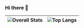 ### Hi there 👋 



|![Overall Stats](https://github-readme-stats.vercel.app/api?username=robertohuertasm&include_all_commits=true&count_private=true&show_icons=true&hide_border=true) |  ![Top Langs](https://github-readme-stats.vercel.app/api/top-langs/?username=robertohuertasm&layout=donut&hide=css,html&hide_border=true) |
| ------------- | ------------- |

<!--
<a href="<LinkedInURL>">![LinkedIn](https://img.shields.io/badge/LinkedIn-0077B5?style=for-the-badge&logo=linkedin&logoColor=white)</a>

<div id="hello" style="display:flex;width:100%;"><img src="https://stats.quine.sh/robertohuertasm/github?theme=light" width="40%" /> <img src="https://stats.quine.sh/robertohuertasm/languages-over-time?theme=light" width="44%"   /></div>
-->


<!--
**robertohuertasm/robertohuertasm** is a ✨ _special_ ✨ repository because its `README.md` (this file) appears on your GitHub profile.

Here are some ideas to get you started:

- 🔭 I’m currently working on ...
- 🌱 I’m currently learning ...
- 👯 I’m looking to collaborate on ...
- 🤔 I’m looking for help with ...
- 💬 Ask me about ...
- 📫 How to reach me: ...
- 😄 Pronouns: ...
- ⚡ Fun fact: ...
-->
